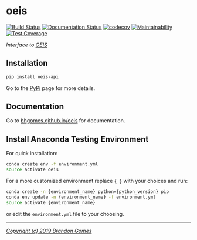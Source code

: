 # oeis
[![Build Status](https://travis-ci.com/bhgomes/oeis.svg?&branch=master)](https://travis-ci.com/bhgomes/oeis)
[![Documentation Status](https://readthedocs.org/projects/oeis/badge/?version=latest)](https://oeis.readthedocs.io/en/latest/?badge=latest)
[![codecov](https://codecov.io/gh/bhgomes/oeis/branch/master/graph/badge.svg)](https://codecov.io/gh/bhgomes/oeis) 
[![Maintainability](https://api.codeclimate.com/v1/badges/0e5458a2571e7b6c63f6/maintainability)](https://codeclimate.com/github/bhgomes/oeis/maintainability)
[![Test Coverage](https://api.codeclimate.com/v1/badges/0e5458a2571e7b6c63f6/test_coverage)](https://codeclimate.com/github/bhgomes/oeis/test_coverage)

_Interface to [OEIS](https://oeis.org)_

## Installation

```bash
pip install oeis-api
```

Go to the [PyPi](https://pypi.org/project/oeis-api) page for more details.

## Documentation

Go to [bhgomes.github.io/oeis](https://bhgomes.github.io/oeis) for documentation.

## Install Anaconda Testing Environment

For quick installation:

```bash
conda create env -f environment.yml
source activate oeis
```

For a more customized environment replace `{ }` with your choices and run:

```bash
conda create -n {environment_name} python={python_version} pip
conda env update -n {environment_name} -f environment.yml
source activate {environment_name}
```

or edit the `environment.yml` file to your choosing.

---

_[Copyright (c) 2019 Brandon Gomes](LICENSE)_
